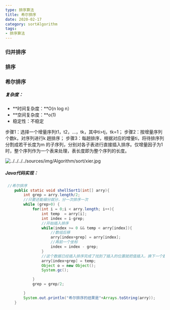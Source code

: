 ```yaml
---
type: 排序算法
title: 希尔排序
date: 2020-02-17
category: sortAlgorithm
tags:
- 排序算法
---
```


### 归并排序

### 排序

### 希尔排序

##### 复杂度：

- **时间复杂度：**O(n log n）
-  **空间复杂度：**o(1)
- 稳定性：不稳定

步骤1：选择一个增量序列t1，t2，…，tk，其中ti>tj，tk=1；
步骤2：按增量序列个数k，对序列进行k 趟排序；
步骤3：每趟排序，根据对应的增量ti，将待排序列分割成若干长度为m 的子序列，分别对各子表进行直接插入排序。仅增量因子为1 时，整个序列作为一个表来处理，表长度即为整个序列的长度。



![../../../../sources/img/Algorithm/sort/xier.jpg]()



##### Java代码实现：

```java
 //希尔排序
    public static void shellSort1(int[] arry){
        int grep = arry.length/2;
        //只要还能细分就分，分一次排序一次
        while (grep>0) {
            for(int i = 0;i < arry.length; i++){
                int temp  = arry[i];
                int index = i-grep;
                //开始插入排序
                while(index >= 0 && temp < arry[index]){
                    //数组后移
                    arry[index+grep] = arry[index];
                    //再前一个坐标
                    index = index - grep;
                }
                //这个数据已经插入排序完成了找到了插入的位置就把值插入，换下一个数据了。
                arry[index+grep] = temp;
                Object o = new Object();
                System.gc();

            }
            grep = grep/2;

        }
        System.out.println("希尔排序的结果是"+Arrays.toString(arry));
    }
```



